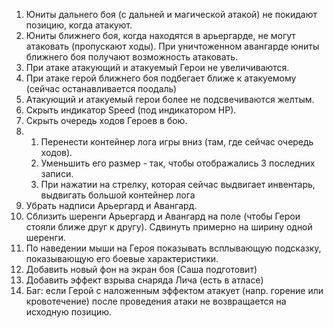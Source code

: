 1. Юниты дальнего боя (с дальней и магической атакой) не покидают позицию, когда атакуют.
 2. Юниты ближнего боя, когда находятся в арьергарде, не могут атаковать (пропускают ходы). При уничтоженном авангарде юниты ближнего боя получают возможность атаковать.
 3. При атаке атакующий и атакуемый Герои не увеличиваются.
 4. При атаке герой ближнего боя подбегает ближе к атакуемому (сейчас останавливается поодаль)
 5. Атакующий и атакуемый герои более не подсвечиваются желтым.
 6. Скрыть индикатор Speed (под индикатором HP).
 7. Скрыть очередь ходов Героев в бою.
 8. 
	 1. Перенести контейнер лога игры вниз (там, где сейчас очередь ходов). 
	 2. Уменьшить его размер - так, чтобы отображались 3 последних записи. 
	 3. При нажатии на стрелку, которая сейчас выдвигает инвентарь, выдвигать большой контейнер лога
 9. Убрать надписи Арьергард и Авангард.
 10. Сблизить шеренги Арьергард и Авангард на поле (чтобы Герои стояли ближе друг к другу). Сдвинуть примерно на ширину одной шеренги.
 11. По наведении мыши на Героя показывать всплывающую подсказку, показывающую его боевые характеристики.
 12. Добавить новый фон на экран боя (Саша подготовит)
 13. Добавить эффект взрыва снаряда Лича (есть в атласе)
 14. Баг: если  Герой с наложенным эффектом атакует (напр. горение или кровотечение) после проведения атаки не возвращается на исходную позицию.
